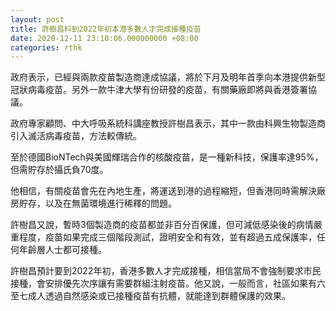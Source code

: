 ```yaml
---
layout: post
title: 許樹昌料到2022年初本港多數人才完成接種疫苗
date: 2020-12-11 23:10:06.000000000 +08:00
categories: rthk
---
```


政府表示，已經與兩款疫苗製造商達成協議，將於下月及明年首季向本港提供新型冠狀病毒疫苗。另外一款牛津大學有份研發的疫苗，有關藥廠即將與香港簽署協議。

政府專家顧問、中大呼吸系統科講座教授許樹昌表示，其中一款由科興生物製造商引入滅活病毒疫苗，方法較傳統。

至於德國BioNTech與美國輝瑞合作的核酸疫苗，是一種新科技，保護率達95%，但需貯存於攝氏負70度。

他相信，有關疫苗會先在內地生產，將運送到港的過程縮短，但香港同時需解決廠房貯存，以及在無菌環境進行稀釋的問題。

許樹昌又說，暫時3個製造商的疫苗都並非百分百保護，但可減低感染後的病情嚴重程度，疫苗如果完成三個階段測試，證明安全和有效，並有超過五成保護率，任何年齡層人士都可接種。

許樹昌預計要到2022年初，香港多數人才完成接種，相信當局不會強制要求市民接種，會安排優先次序讓有需要群組注射疫苗。他又說，一般而言，社區如果有六至七成人透過自然感染或已接種疫苗有抗體，就能達到群體保護的效果。
